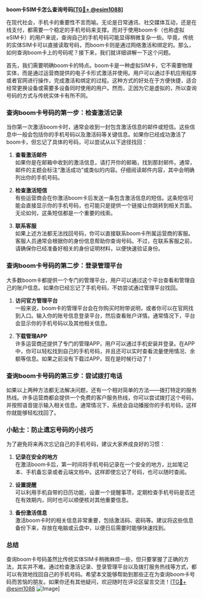 **boom卡SIM卡怎么查询号码[[TG💪+ @esim1088](https://t.me/s/esim1088)]**

在现代社会，手机卡的重要性不言而喻。无论是日常通讯、社交媒体互动，还是在线支付，都需要一个稳定的手机号码来支撑。而对于使用boom卡（也称虚拟eSIM卡）的用户来说，查询自己的手机号码可能显得稍微复杂一些。毕竟，传统的实体SIM卡可以直接读取号码，而boom卡则是通过网络激活和绑定的。那么，如何查询boom卡上的号码呢？接下来，我们就详细讲解一下这个问题。

首先，我们需要明确boom卡的特点。boom卡是一种虚拟SIM卡，它不需要物理实体，而是通过运营商提供的电子卡形式激活并使用。用户可以通过手机应用程序或者官网进行操作，完成激活和绑定的过程。这种方式的好处在于方便快捷，适合经常更换设备或需要多设备同时使用的用户。然而，正因为它是虚拟的，所以查询号码的方式与传统实体卡有所不同。

### 查询boom卡号码的第一步：检查激活记录

当你第一次激活boom卡时，通常会收到一封包含激活信息的邮件或短信。这些信息中一般会包括你的手机号码以及激活码等关键信息。如果你已经成功激活了boom卡，但忘记了具体的号码，可以尝试从以下途径找回：

1. **查看激活邮件**  
   如果你是在邮箱中收到的激活信息，请打开你的邮箱，找到那封邮件。通常，邮件的主题会标注“激活成功”或类似的内容。仔细阅读邮件内容，其中会明确列出你的手机号码。

2. **检查激活短信**  
   有些运营商会在你激活boom卡后发送一条包含激活信息的短信。这条短信可能会直接显示你的手机号码，也可能只是提供一个链接让你跳转到相关页面。无论如何，这条短信都是一个重要的线索。

3. **联系客服**  
   如果上述方法都无法找回号码，你可以直接联系boom卡所属运营商的客服。客服人员通常会根据你的身份信息帮助你查询号码。不过，在联系客服之前，请确保你已经准备好相关的身份证明材料，以便快速验证身份。

### 查询boom卡号码的第二步：登录管理平台

大多数boom卡都提供一个专门的管理平台，用户可以通过这个平台查看和管理自己的账户信息。如果你已经忘记了手机号码，不妨尝试通过管理平台找回。

1. **访问官方管理平台**  
   一般来说，boom卡的管理平台会在你购买时附带说明，或者你可以在官网找到入口。输入你的账号信息登录平台，然后查看账户详情。通常情况下，平台会显示你的手机号码以及其他相关信息。

2. **下载管理APP**  
   许多运营商还提供了专门的管理APP，用户可以通过手机安装并登录。在APP中，你可以轻松找到自己的手机号码，并且还可以实时查看流量使用情况、余额等信息。如果之前没有下载过APP，现在是时候行动了！

### 查询boom卡号码的第三步：尝试拨打电话

如果以上两种方法都无法解决问题，还有一个相对简单的方法——拨打特定的服务热线。许多运营商都会提供一个免费的客户服务热线，你可以尝试拨打这个号码，并按照语音提示输入相关信息。通常情况下，系统会自动播报你的手机号码，这样你就能够轻松找回了。

### 小贴士：防止遗忘号码的小技巧

为了避免将来再次忘记自己的手机号码，建议大家养成良好的习惯：

1. **记录在安全的地方**  
   在激活boom卡后，第一时间将手机号码记录在一个安全的地方，比如笔记本、手机备忘录或者云端文档中。这样即使忘记了号码，也可以随时查阅。

2. **设置提醒**  
   可以利用手机自带的日历功能，设置一个提醒事项，定期检查手机号码是否还在有效期内，同时也可以顺便核对其他重要信息。

3. **备份激活信息**  
   激活boom卡时的相关信息非常重要，包括激活码、密码等。建议将这些信息备份下来，存放在电脑或云盘中，以便日后需要时能够快速找到。

### 总结

查询boom卡号码虽然比传统实体SIM卡稍微麻烦一些，但只要掌握了正确的方法，其实并不难。通过检查激活记录、登录管理平台以及拨打服务热线等方式，都可以有效地找回自己的手机号码。希望本文能够帮助到那些正在为查询boom卡号码而苦恼的朋友。如果你还有其他疑问，欢迎随时在评论区留言交流！[[TG💪+ @esim1088](https://t.me/s/esim1088) ![Image](https://i.postimg.cc/4NQfJmqS/Snipaste-2025-05-13-00-14-12.png)]